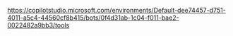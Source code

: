 https://copilotstudio.microsoft.com/environments/Default-dee74457-d751-4011-a5c4-44560cf8b415/bots/0f4d31ab-1c04-f011-bae2-0022482a9bb3/tools
